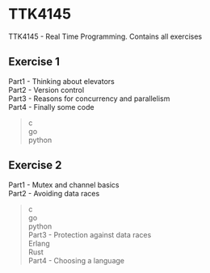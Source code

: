 # TTK4145
TTK4145 - Real Time Programming. Contains all exercises
## Exercise 1  
Part1 - Thinking about elevators  
Part2 - Version control  
Part3 - Reasons for concurrency and parallelism  
Part4 - Finally some code  
> c  
> go  
> python  

## Exercise 2  
Part1 - Mutex and channel basics  
Part2 - Avoiding data races
> c  
> go  
> python  
Part3 - Protection against data races  
> Erlang  
> Rust  
Part4 - Choosing a language   

